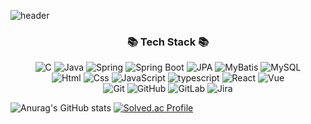 
![header](https://capsule-render.vercel.app/api?type=waving&color=gradient&height=200&section=header&text=Hello&animation=twinkling)

<h3 align="center">📚 Tech Stack 📚</h3>
<p align="center">
  <img alt="C" src="https://img.shields.io/badge/C-00599C.svg?style=for-the-badge&logo=C&logoColor=white" />
  <img alt="Java" src="https://img.shields.io/badge/java-007396.svg?style=for-the-badge&logo=Java&logoColor=white"/>
  <img alt="Spring" src="https://img.shields.io/badge/spring-6DB33F.svg?style=for-the-badge&logo=Spring&logoColor=white"/>
  <img alt="Spring Boot" src="https://img.shields.io/badge/spring%20boot-6DB33F.svg?style=for-the-badge&logo=Spring%20Boot&logoColor=white"/>
  <img alt="JPA" src="https://img.shields.io/badge/JPA-663399.svg?style=for-the-badge"/>
  <img alt="MyBatis" src="https://img.shields.io/badge/MyBatis-339933.svg?style=for-the-badge"/>
  <img alt="MySQL" src="https://img.shields.io/badge/MySQL-4479A1.svg?style=for-the-badge&logo=MySQL&logoColor=white"/>
  <br>
  <img alt="Html" src ="https://img.shields.io/badge/HTML5-E34F26.svg?&style=for-the-badge&logo=HTML5&logoColor=white"/>
  <img alt="Css" src ="https://img.shields.io/badge/CSS3-1572B6.svg?&style=for-the-badge&logo=CSS3&logoColor=white"/>
  <img alt="JavaScript" src ="https://img.shields.io/badge/JavaScriipt-F7DF1E.svg?&style=for-the-badge&logo=JavaScript&logoColor=black"/>
  <img alt="typescript" src ="https://img.shields.io/badge/typescript-3178C6.svg?&style=for-the-badge&logo=typescript&logoColor=black"/>
  <img alt="React" src ="https://img.shields.io/badge/react-61DAFB.svg?&style=for-the-badge&logo=React&logoColor=white"/>
  <img alt="Vue" src="https://img.shields.io/badge/vue-4FC08D.svg?style=for-the-badge&logo=Vue.js&logoColor=white"/>
  <br>
  <img alt="Git" src="https://img.shields.io/badge/Git-F05032.svg?style=for-the-badge&logo=Git&logoColor=white"/>
  <img alt="GitHub" src="https://img.shields.io/badge/GitHub-181717.svg?style=for-the-badge&logo=GitHub&logoColor=white"/>
  <img alt="GitLab" src="https://img.shields.io/badge/GitLab-FCA121.svg?style=for-the-badge&logo=GitLab&logoColor=white"/>
  <img alt="Jira" src="https://img.shields.io/badge/Jira-0052CC.svg?style=for-the-badge&logo=Jira&logoColor=white"/>
</p>


<!-- 백준, 커밋 -->
![Anurag's GitHub stats](https://github-readme-stats.vercel.app/api?username=jongwon97&show_icons=true&theme=devault) [![Solved.ac Profile](http://mazassumnida.wtf/api/v2/generate_badge?boj=whddnjs128)](https://solved.ac/whddnjs128/)



<!--
**Jongwon97/Jongwon97** is a ✨ _special_ ✨ repository because its `README.md` (this file) appears on your GitHub profile.

Here are some ideas to get you started:

- 🔭 I’m currently working on ...
- 🌱 I’m currently learning ...
- 👯 I’m looking to collaborate on ...
- 🤔 I’m looking for help with ...
- 💬 Ask me about ...
- 📫 How to reach me: ...
- 😄 Pronouns: ...
- ⚡ Fun fact: ...
-->

